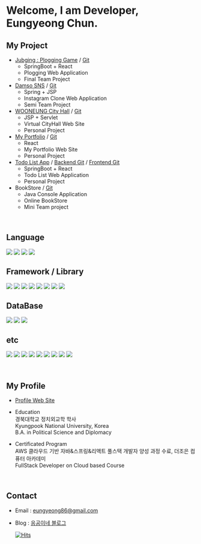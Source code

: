# Welcome, I am Developer, Eungyeong Chun.

## My Project

- [Jubging : Plogging Game](https://jubging.olooe.city) / [Git](https://github.com/plogging-project)
  - SpringBoot + React
  - Plogging Web Application
  - Final Team Project
- [Damso SNS](http://damso.olooe.city) / [Git](https://github.com/olo02/AWS_fullstack_semi_project_SNS)
  - Spring + JSP
  - Instagram Clone Web Application
  - Semi Team Project
- [WOONEUNG City Hall](https://wooneung.olooe.city) / [Git](https://github.com/olo02/AWS_fullstack_personal_project_CityHall)
  - JSP + Servlet
  - Virtual CityHall Web Site
  - Personal Project
- [My Portfolio](https://my.olooe.city) / [Git](https://github.com/olo02/AWS_fullstack_personal_project_Portfolio)
  - React
  - My Portfolio Web Site
  - Personal Project
- [Todo List App](https://todo.olooe.city) / [Backend Git](https://github.com/olo02/AWS_fullstack_personal_project_Todo_Backend) / [Frontend Git](https://github.com/olo02/AWS_fullstack_personal_project_Todo_Frontend)
  - SpringBoot + React
  - Todo List Web Application
  - Personal Project
- BookStore / [Git](https://github.com/olo02/AWS_fullstack_mini_project_BookStore)
  - Java Console Application
  - Online BookStore
  - Mini Team project

<br>

## Language

  <img src="https://img.shields.io/badge/java-007396?style=for-the-badge&logo=java&logoColor=white"> <img src="https://img.shields.io/badge/javascript-F7DF1E?style=for-the-badge&logo=javascript&logoColor=black"> <img src="https://img.shields.io/badge/html5-E34F26?style=for-the-badge&logo=html5&logoColor=white"> <img src="https://img.shields.io/badge/css-1572B6?style=for-the-badge&logo=css3&logoColor=white">

## Framework / Library

  <img src="https://img.shields.io/badge/Spring MVC-6DB33F?style=for-the-badge&logo=spring&logoColor=white">   <img src="https://img.shields.io/badge/Spring Boot-6DB33F?style=for-the-badge&logo=Spring Boot&logoColor=white">  <img src="https://img.shields.io/badge/Spring Security-6DB33F?style=for-the-badge&logo=Spring Security&logoColor=white">
  <img src="https://img.shields.io/badge/react-61DAFB?style=for-the-badge&logo=react&logoColor=black">   <img src="https://img.shields.io/badge/node.js-339933?style=for-the-badge&logo=Node.js&logoColor=white">  <img src="https://img.shields.io/badge/jquery-0769AD?style=for-the-badge&logo=jquery&logoColor=white">  <img src="https://img.shields.io/badge/bootstrap-7952B3?style=for-the-badge&logo=bootstrap&logoColor=white">  <img src="https://img.shields.io/badge/Web Socket-000000?style=for-the-badge&logo=&logoColor=white">

## DataBase

  <img src="https://img.shields.io/badge/oracle-F80000?style=for-the-badge&logo=oracle&logoColor=white">   <img src="https://img.shields.io/badge/mysql-4479A1?style=for-the-badge&logo=mysql&logoColor=white">   <img src="https://img.shields.io/badge/mariaDB-003545?style=for-the-badge&logo=mariaDB&logoColor=white">


## etc
  <img src="https://img.shields.io/badge/git-F05032?style=for-the-badge&logo=git&logoColor=white">  <img src="https://img.shields.io/badge/subversion-809CC9?style=for-the-badge&logo=subversion&logoColor=white">
  <img src="https://img.shields.io/badge/Amazon EC2-FF9900?style=for-the-badge&logo=Amazon EC2&logoColor=white">  <img src="https://img.shields.io/badge/cloudflare-F38020?style=for-the-badge&logo=cloudflare&logoColor=white">  <img src="https://img.shields.io/badge/Nginx-009639?style=for-the-badge&logo=Nginx&logoColor=white">  <img src="https://img.shields.io/badge/apache tomcat-F8DC75?style=for-the-badge&logo=apachetomcat&logoColor=white">
    <img src="https://img.shields.io/badge/Eclipse IDE-2C2255?style=for-the-badge&logo=Eclipse IDE&logoColor=white">  <img src="https://img.shields.io/badge/Visual Studio Code-007ACC?style=for-the-badge&logo=Visual Studio Code&logoColor=white">  <img src="https://img.shields.io/badge/intellijidea-000000?style=for-the-badge&logo=intellij Idea&logoColor=white"> 

<br>

## My Profile

- [Profile Web Site](https://my.olooe.city)

- Education<br>
  경북대학교 정치외교학 학사<br>
  Kyungpook National University, Korea<br>
  B.A. in Political Science and Diplomacy

- Certificated Program<br>
  AWS 클라우드 기반 자바&스프링&리액트 풀스택 개발자 양성 과정 수료, 더조은 컴퓨터 아카데미<br>
  FullStack Developer on Cloud based Course

<br>

## Contact

- Email : eungyeong86@gmail.com
- Blog : [응공이네 블로그](https://blog.olooe.city/)

  [![Hits](https://hits.seeyoufarm.com/api/count/incr/badge.svg?url=https%3A%2F%2Fgithub.com%2Folo02%2F&count_bg=%2379C83D&title_bg=%23555555&icon=&icon_color=%23E7E7E7&title=hits&edge_flat=false)](https://hits.seeyoufarm.com)
  
